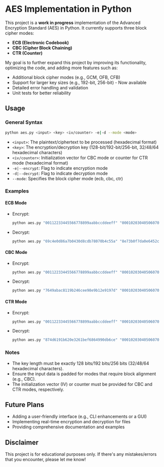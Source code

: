 # AES Implementation in Python

This project is a **work in progress** implementation of the Advanced Encryption Standard (AES) in Python. It currently supports three block cipher modes:

- **ECB (Electronic Codebook)**
- **CBC (Cipher Block Chaining)**
- **CTR (Counter)**

My goal is to further expand this project by improving its functionality, optimizing the code, and adding more features such as:

- Additional block cipher modes (e.g., GCM, OFB, CFB)
- Support for larger key sizes (e.g., 192-bit, 256-bit) - Now available
- Detailed error handling and validation
- Unit tests for better reliability

## Usage

### General Syntax

```bash
python aes.py <input> <key> <iv/counter> -e|-d --mode <mode>
```

- `<input>`: The plaintext/ciphertext to be processed (hexadecimal format)
- `<key>`: The encryption/decryption key (128-bit/192-bit/256-bit, 32/48/64 hexadecimal characters)
- `<iv/counter>`: Initialization vector for CBC mode or counter for CTR mode (hexadecimal format)
- `-e|--encrypt`: Flag to indicate encryption mode
- `-d|--decrypt`: Flag to indicate decryption mode
- `--mode`: Specifies the block cipher mode (ecb, cbc, ctr)

### Examples

#### **ECB Mode**
- Encrypt:
  ```bash
  python aes.py "00112233445566778899aabbccddeeff" "000102030405060708090a0b0c0d0e0f" -e --mode ecb
  ```

- Decrypt:
  ```bash
  python aes.py "69c4e0d86a7b0430d8cdb78070b4c55a" "8e73b0f7da0e6452c810f32b809079e562f8ead2522c6b7b" -d --mode ecb
  ```

#### **CBC Mode**
- Encrypt:
  ```bash
  python aes.py "00112233445566778899aabbccddeeff" "000102030405060708090a0b0c0d0e0f" "101112131415161718191a1b1c1d1e1f" -e --mode cbc
  ```

- Decrypt:
  ```bash
  python aes.py "7649abac8119b246cee98e9b12e9197d" "000102030405060708090a0b0c0d0e0f" "101112131415161718191a1b1c1d1e1f" -d --mode cbc
  ```

#### **CTR Mode**
- Encrypt:
  ```bash
  python aes.py "00112233445566778899aabbccddeeff" "000102030405060708090a0b0c0d0e0f" "00000000000000000000000000000001" -e --mode ctr
  ```

- Decrypt:
  ```bash
  python aes.py "874d6191b620e3261bef6864990db6ce" "000102030405060708090a0b0c0d0e0f" "00000000000000000000000000000001" -d --mode ctr
  ```

### Notes
- The key length must be exactly 128 bits/192 bits/256 bits (32/48/64 hexadecimal characters).
- Ensure the input data is padded for modes that require block alignment (e.g., CBC).
- The initialization vector (IV) or counter must be provided for CBC and CTR modes, respectively.

## Future Plans

- Adding a user-friendly interface (e.g., CLI enhancements or a GUI)
- Implementing real-time encryption and decryption for files
- Providing comprehensive documentation and examples

## Disclaimer

This project is for educational purposes only. If there's any mistakes/errors that you encounter, please let me know!

